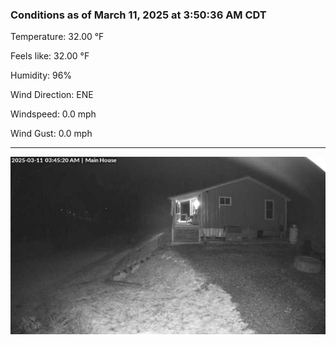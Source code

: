 ### Conditions as of March 11, 2025 at 3:50:36 AM CDT 

Temperature: 32.00 &deg;F

Feels like: 32.00 &deg;F

Humidity: 96%

Wind Direction: ENE

Windspeed: 0.0 mph

Wind Gust: 0.0 mph

---

<img src="./images/latest.jpeg"/>

